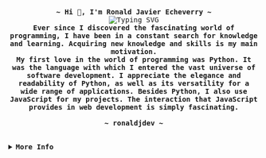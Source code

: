 <div align="justify">

<!-- Profile -->

  <p align="center">
    <samp>
        <b>
        ~ Hi 👋, I'm Ronald Javier Echeverry ~
        </b>
      <br>
        <img src="http://readme-typing-svg.herokuapp.com?font=Iosevka&weight=100&size=13&bold&pause=1000&center=true&vCenter=true&width=435&lines=I+am+a+web+development+;enthusiast+and+a+lover+of+code." alt="Typing SVG" />
      <br>
      <b>
        Ever since I discovered the fascinating world of programming, I have been in a constant search for knowledge and learning. Acquiring new knowledge and skills is my main motivation.
      </b>
      <br>  
      <b>  
        My first love in the world of programming was Python. It was the language with which I entered the vast universe of software development. I appreciate the elegance and readability of Python, as well as its versatility for a wide range of applications. Besides Python, I also use JavaScript for my projects. The interaction that JavaScript provides in web development is simply fascinating.
      </b>
      <br>  
      <br>  
      <b>
        ~ ronaldjdev ~
      </b>
    </samp>
  </p>

<br>

<details>
<summary><samp><b>More Info</b></samp></summary>

<h2></h2><br>

<!-- Profile vews -->

<p align="center"> 
  <img src="https://komarev.com/ghpvc/?username=ronaldjdev&label=Profile%20views&color=0e75b6&style=for-the-badge" alt="ronaldjdev" /> 
</p>

<p align="center"> 
  <a href="https://github.com/ryo-ma/github-profile-trophy">
    <img src="https://github-profile-trophy.vercel.app/?username=ronaldjdev&rank=SECRET,SSS,SS,S,AAA,AA,A&row=2&column=2&margin-w=15&margin-h=15&no-frame=true&theme=nord" alt="ronaldjdev" align="center" />
  </a> 
</p>


<samp>
<b align="left">Connect with me:</b>
</samp>
<p align="left">
  <a href="https://twitter.com/belphegor0402" target="blank">
    <img align="center" src="https://img.shields.io/badge/twitter-1DA1F2?style=for-the-badge&logo=twitter&logoColor=white" alt="belphegor0402" />
  </a>
  <a href="https://linkedin.com/in/ronaldjdev" target="blank">
    <img align="center" src="https://img.shields.io/badge/linkedin-0A66C2?style=for-the-badge&logo=linkedin&logoColor=white" alt="ronaldjdev" />
  </a>
    <a href="mailto:ronaldjdevfs@gmail.com" target="blank">
    <img align="center" src="https://img.shields.io/badge/ronaldjdevfs@gmail.com-EA4335?style=for-the-badge&logo=gmail&logoColor=white" alt="ronaldjdev" />
  </a>
</p>

<samp>
  <b align="left">Languages:</b>
</samp>
  <p align="left"> 
    <a href="https://img.shields.io/badge/-JavaScript-F7DF1E?style=for-the-badge&logo=javascript&logoColor=black" target="_blank" rel="noreferrer">
      <img src="https://img.shields.io/badge/-JavaScript-F7DF1E?style=for-the-badge&logo=javascript&logoColor=black" alt="JavaScript" />
    </a>
    <a href="https://img.shields.io/badge/-Python-3776AB?style=for-the-badge&logo=python&logoColor=white" target="_blank" rel="noreferrer">
      <img src="https://img.shields.io/badge/-Python-3776AB?style=for-the-badge&logo=python&logoColor=white" alt="Python" />
    </a>
    <a href="https://img.shields.io/badge/-CSS3-1572B6?style=for-the-badge&logo=css3&logoColor=white" target="_blank" rel="noreferrer">
      <img src="https://img.shields.io/badge/-CSS3-1572B6?style=for-the-badge&logo=css3&logoColor=white" alt="CSS3" />
    </a>
    <a href="https://img.shields.io/badge/-HTML5-E34F26?style=for-the-badge&logo=html5&logoColor=white" target="_blank" rel="noreferrer">
      <img src="https://img.shields.io/badge/-HTML5-E34F26?style=for-the-badge&logo=html5&logoColor=white" alt="HTML5" />
    </a>
  </p>
<samp>
  <b align="left">Frameworks:</b>
</samp>
  <p align="left"> 
    <a href="https://getbootstrap.com" target="_blank" rel="noreferrer"> 
      <img src="https://img.shields.io/badge/-Bootstrap-563D7C?style=for-the-badge&logo=bootstrap&logoColor=white" alt="Bootstrap" />
    </a>
        <a href="https://expressjs.com" target="_blank" rel="noreferrer"> 
      <img src="https://img.shields.io/badge/-Express-000000?style=for-the-badge&logo=express&logoColor=white" alt="Express" />
    </a>
    <a href="https://www.djangoproject.com" target="_blank" rel="noreferrer"> 
      <img src="https://img.shields.io/badge/-Django-092E20?style=for-the-badge&logo=django&logoColor=white" alt="Django" />
    </a>
    <a href="https://tailwindcss.com" target="_blank" rel="noreferrer"> 
      <img src="https://img.shields.io/badge/-Tailwind_CSS-06B6D4?style=for-the-badge&logo=tailwind-css&logoColor=white" alt="Tailwind CSS" />
    </a>
  </p>
 <samp>
  <b align="left">Libraries:</b>
</samp>        
  <p align="left">
    <a href="https://reactjs.org" target="_blank" rel="noreferrer">
      <img src="https://img.shields.io/badge/-React-61DAFB?style=for-the-badge&logo=react&logoColor=white" alt="React" />
    </a>
    <a href="https://sass-lang.com" target="_blank" rel="noreferrer">
      <img src="https://img.shields.io/badge/-Sass-CC6699?style=for-the-badge&logo=sass&logoColor=white" alt="Sass" />
    </a>
    <a href="http://lesscss.org" target="_blank" rel="noreferrer">
      <img src="https://img.shields.io/badge/-Less-1D365D?style=for-the-badge&logo=less&logoColor=white" alt="Less" />
    </a>
  </p>
<samp>
<b align="left">Tools:</b>
</samp>
  <p align="left"> 
    <a href="https://www.figma.com" target="_blank" rel="noreferrer">
      <img src="https://img.shields.io/badge/-Figma-F24E1E?style=for-the-badge&logo=figma&logoColor=white" alt="Figma" />
    </a>
    <a href="https://git-scm.com" target="_blank" rel="noreferrer">
      <img src="https://img.shields.io/badge/-Git-F05032?style=for-the-badge&logo=git&logoColor=white" alt="Git" />
    </a>
    <a href="https://www.adobe.com/products/illustrator.html" target="_blank" rel="noreferrer">
      <img src="https://img.shields.io/badge/-Adobe%20Illustrator-FF9A00?style=for-the-badge&logo=adobe-illustrator&logoColor=white" alt="Adobe Illustrator" />
    </a>
    <a href="https://www.adobe.com/products/photoshop.html" target="_blank" rel="noreferrer">
      <img src="https://img.shields.io/badge/-Adobe%20Photoshop-31A8FF?style=for-the-badge&logo=adobe-photoshop&logoColor=white" alt="Adobe Photoshop" />
    </a>
    <a href="https://jestjs.io" target="_blank" rel="noreferrer">
      <img src="https://img.shields.io/badge/-Jest-C21325?style=for-the-badge&logo=jest&logoColor=white" alt="Jest" />
    </a>
    <a href="https://www.linux.org" target="_blank" rel="noreferrer">
      <img src="https://img.shields.io/badge/-Linux-FCC624?style=for-the-badge&logo=linux&logoColor=black" alt="Linux" />
    </a>
    <a href="https://www.mysql.com" target="_blank" rel="noreferrer">
      <img src="https://img.shields.io/badge/-MySQL-4479A1?style=for-the-badge&logo=mysql&logoColor=white" alt="MySQL" />
    </a>
    <a href="https://www.postgresql.org" target="_blank" rel="noreferrer">
      <img src="https://img.shields.io/badge/-PostgreSQL-336791?style=for-the-badge&logo=postgresql&logoColor=white" alt="PostgreSQL" />
    </a>
    <a href="https://www.adobe.com/products/xd.html" target="_blank" rel="noreferrer">
      <img src="https://img.shields.io/badge/-Adobe%20XD-FF61F6?style=for-the-badge&logo=adobe-xd&logoColor=white" alt="Adobe XD" />
    </a>
    <a href="https://www.postman.com" target="_blank" rel="noreferrer">
      <img src="https://img.shields.io/badge/-Postman-FF6C37?style=for-the-badge&logo=postman&logoColor=white" alt="Postman" />
    </a>
  </p>

<p align="center">&nbsp;
<img align="center" src="https://github-readme-stats.vercel.app/api?username=ronaldjdev&count_private=true&show_icons=true&include_all_commits=true&line_height=21&hide_border=true&theme=nord" alt="ronaldjdev" />
<img align="center" src="https://github-readme-streak-stats.herokuapp.com/?user=ronaldjdev&layout=compact&line_height=15&hide_border=true&theme=nord" alt="ronaldjdev" />
</p>

</details>
</div>
